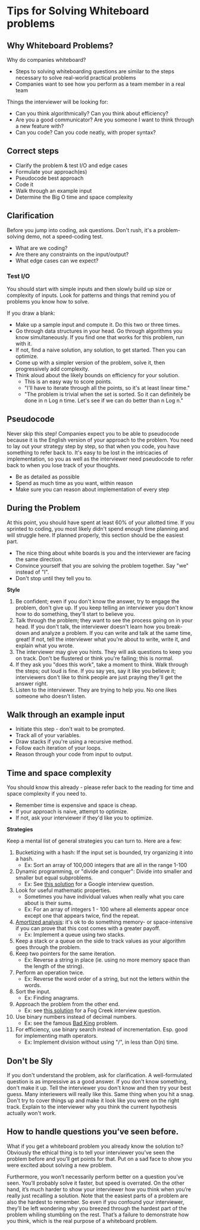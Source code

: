# Tips for Solving Whiteboard problems

## Why Whiteboard Problems?

 Why do companies whiteboard?
* Steps to solving whiteboarding questions are similar to the steps necessary to solve real-world practical problems
* Companies want to see how you perform as a team member in a real team

 Things the interviewer will be looking for:
* Can you think algorithmically? Can you think about efficiency?
* Are you a good communicator? Are you someone I want to think through a new feature with?
* Can you code? Can you code neatly, with proper syntax?

## Correct steps

* Clarify the problem & test I/O and edge cases
* Formulate your approach(es)
* Pseudocode best approach
* Code it
* Walk through an example input
* Determine the Big O time and space complexity

## Clarification

 Before you jump into coding, ask questions.  Don't rush, it's a problem-solving demo, not a speed-coding test.
* What are we coding?
* Are there any constraints on the input/output?
* What edge cases can we expect?

### Test I/O

 You should start with simple inputs and then slowly build up size or complexity of inputs. Look for patterns and things that remind you of problems you know how to solve.

 If you draw a blank:
* Make up a sample input and compute it. Do this two or three times.
* Go through data structures in your head. Go through algorithms you know simultaneously. If you find one that works for this problem, run with it.
* If not, find a naive solution, any solution, to get started. Then you can optimize.
* Come up with a simpler version of the problem, solve it, then progressively add complexity.
* Think aloud about the likely bounds on efficiency for your solution.
    * This is an easy way to score points.
    * "I'll have to iterate through all the points, so it's at least linear time."
    * "The problem is trivial when the set is sorted. So it can definitely be done in n Log n time. Let's see if we can do better than n Log n."

## Pseudocode

 Never skip this step! Companies expect you to be able to pseudocode because it is the English version of your approach to the problem. You need to lay out your strategy step by step, so that when you code, you have something to refer back to. It's easy to be lost in the intricacies of implementation, so you as well as the interviewer need pseudocode to refer back to when you lose track of your thoughts.
 
 * Be as detailed as possible
 * Spend as much time as you want, within reason
 * Make sure you can reason about implementation of every step


## During the Problem

 At this point, you should have spent at least 60% of your allotted time. If you sprinted to coding, you most likely didn't spend enough time planning and will struggle here. If planned properly, this section should be the easiest part.

* The nice thing about white boards is you and the interviewer are facing the same direction.
* Convince yourself that you are solving the problem together. Say "we" instead of "I".
* Don't stop until they tell you to.

**Style**

1. Be confident; even if you don't know the answer, try to engage the
  problem, don't give up. If you keep telling an interviewer you don't
  know how to do something, they'll start to believe you.
2. Talk through the problem; they want to see the process going on in
  your head. If you don't talk, the interviewer doesn't learn how you
  break-down and analyze a problem. If you can write and talk at the
  same time, great! If not, tell the interviewer what you're about to
  write, write it, and explain what you wrote.
3. The interviewer may give you hints. They will ask questions to keep
  you on track. Don't be flustered or think you're failing; this is
  normal.
4. If they ask you "does this work", take a moment to think. Walk
  through the steps; out loud is fine. If you say yes, say it like you
  believe it; interviewers don't like to think people are just
  praying they'll get the answer right.
5. Listen to the interviewer. They are trying to help you. No one likes someone who doesn't listen.

## Walk through an example input

 * Initiate this step - don't wait to be prompted.
 * Track all of your variables.
 * Draw stacks if you're using a recursive method.
 * Follow each iteration of your loops.
 * Reason through your code from input to output.

## Time and space complexity

 You should know this already - please refer back to the reading for time and space complexity if you need to.
 
 * Remember time is expensive and space is cheap.
 * If your approach is naive, attempt to optimize.
 * If not, ask your interviewer if they'd like you to optimize.

**Strategies**

 Keep a mental list of general strategies you can turn to. Here are a few:

1. Bucketizing with a hash: If the input set is bounded, try organizing it into a hash.
    * Ex: Sort an array of 100,000 integers that are all in the range 1-100
2. Dynamic programming, or "divide and conquer": Divide into smaller and smaller but equal subproblems.
    * Ex: See [this solution][dynamic-programming-ex] for a Google interview question.
3. Look for useful mathematic properties.
    * Sometimes you have individual values when really what you care about is their sums.
    * Ex: For an array of integers 1 - 100 where all elements appear once except one that appears twice, find the repeat.
4. [Amortized analysis][amortized-analysis]: it's ok to do something memory- or space-intensive if you can prove that this cost comes with a greater payoff.
    * Ex: Implement a queue using two stacks.
5. Keep a stack or a queue on the side to track values as your algorithm goes through the problem.
6. Keep two pointers for the same iteration.
    * Ex: Reverse a string in place (ie. using no more memory space than the length of the string).
7. Perform an operation twice.
    * Ex: Reverse the word order of a string, but not the letters within the words.
8. Sort the input.
    * Ex: Finding anagrams.
9. Approach the problem from the other end.
    * Ex: see [this solution][pirates-ex] for a Fog Creek interview question.
10. Use binary numbers instead of decimal numbers.
    * Ex: see the famous [Bad King][bad-king-ex] problem.
11. For efficiency, use binary search instead of incrementation. Esp. good for implementing math operators.
    * Ex: Implement division without using "/", in less than O(n) time.

[amortized-analysis]: http://en.wikipedia.org/wiki/Amortized_analysis
[dynamic-programming-ex]: http://www.careercup.com/question?id=19286747
[pirates-ex]: http://www.techinterview.org/post/526325766/pirates
[bad-king-ex]: http://www.techinterview.org/post/526313890/bad-king


## Don't be Sly

If you don't understand the problem, ask for clarification. A well-formulated question is as impressive as a good answer. If you don't know something, don't make it up. Tell the interviewer you don't know and then try your best guess. Many interiewers will really like this. Same thing when you hit a snag. Don't try to cover things up and make it look like you were on the right track. Explain to the interviewer why you think the current hypothesis actually won't work.

## How to handle questions you’ve seen before.

What if you get a whiteboard problem you already know the solution to?
Obviously the ethical thing is to tell your interviewer you’ve seen the problem
before and you’ll get points for that. Put on a sad face to show you were
excited about solving a new problem.

Furthermore, you won’t necessarily perform better on a question you’ve seen.
You’ll probably solve it faster, but speed is overrated. On the other hand,
it’s much harder to show your interviewer how you think when you’re really just
recalling a solution. Note that the easiest parts of a problem are also the
hardest to remember. So even if you confound your interviewer, they’ll be left
wondering why you breezed through the hardest part of the problem whiling
stumbling on the rest. That’s a failure to demonstrate how you think, which is
the real purpose of a whiteboard problem.